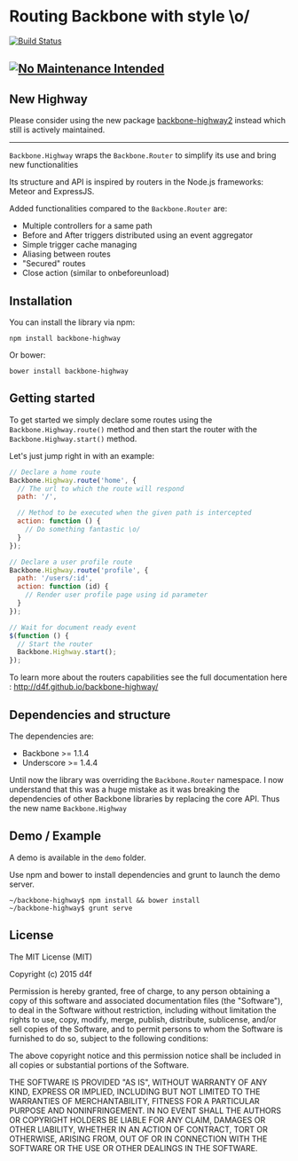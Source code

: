 # Routing Backbone with style \o/

[![Build Status](https://travis-ci.org/d4f/backbone-highway.svg?branch=dev)](https://travis-ci.org/d4f/backbone-highway)

[![No Maintenance Intended](http://unmaintained.tech/badge.svg)](http://unmaintained.tech/)
----

## New Highway

Please consider using the new package [backbone-highway2](https://github.com/d4f/highway) instead which still is actively maintained.

----

```Backbone.Highway``` wraps the ```Backbone.Router``` to simplify its use and bring new functionalities

Its structure and API is inspired by routers in the Node.js frameworks: Meteor and ExpressJS.

Added functionalities compared to the ```Backbone.Router``` are:

 * Multiple controllers for a same path
 * Before and After triggers distributed using an event aggregator
 * Simple trigger cache managing
 * Aliasing between routes
 * "Secured" routes
 * Close action (similar to onbeforeunload)

## Installation

You can install the library via npm:

```
npm install backbone-highway
```

Or bower:

```
bower install backbone-highway
```

## Getting started

To get started we simply declare some routes using the ```Backbone.Highway.route()``` method and then start
the router with the ```Backbone.Highway.start()``` method.

Let's just jump right in with an example:

```javascript
// Declare a home route
Backbone.Highway.route('home', {
  // The url to which the route will respond
  path: '/',

  // Method to be executed when the given path is intercepted
  action: function () {
    // Do something fantastic \o/
  }
});

// Declare a user profile route
Backbone.Highway.route('profile', {
  path: '/users/:id',
  action: function (id) {
    // Render user profile page using id parameter
  }
});

// Wait for document ready event
$(function () {
  // Start the router
  Backbone.Highway.start();
});
```

To learn more about the routers capabilities see the full documentation here : http://d4f.github.io/backbone-highway/

## Dependencies and structure

The dependencies are:

 - Backbone >= 1.1.4
 - Underscore >= 1.4.4

Until now the library was overriding the ```Backbone.Router``` namespace. I now understand that this was a huge mistake as it was breaking the dependencies of other Backbone libraries by replacing the core API. Thus the new name ```Backbone.Highway```

## Demo / Example

A demo is available in the ```demo``` folder.

Use npm and bower to install dependencies and grunt to launch the demo server.


```
~/backbone-highway$ npm install && bower install
~/backbone-highway$ grunt serve
```

## License

The MIT License (MIT)

Copyright (c) 2015 d4f

Permission is hereby granted, free of charge, to any person obtaining a copy
of this software and associated documentation files (the "Software"), to deal
in the Software without restriction, including without limitation the rights
to use, copy, modify, merge, publish, distribute, sublicense, and/or sell
copies of the Software, and to permit persons to whom the Software is
furnished to do so, subject to the following conditions:

The above copyright notice and this permission notice shall be included in all
copies or substantial portions of the Software.

THE SOFTWARE IS PROVIDED "AS IS", WITHOUT WARRANTY OF ANY KIND, EXPRESS OR
IMPLIED, INCLUDING BUT NOT LIMITED TO THE WARRANTIES OF MERCHANTABILITY,
FITNESS FOR A PARTICULAR PURPOSE AND NONINFRINGEMENT. IN NO EVENT SHALL THE
AUTHORS OR COPYRIGHT HOLDERS BE LIABLE FOR ANY CLAIM, DAMAGES OR OTHER
LIABILITY, WHETHER IN AN ACTION OF CONTRACT, TORT OR OTHERWISE, ARISING FROM,
OUT OF OR IN CONNECTION WITH THE SOFTWARE OR THE USE OR OTHER DEALINGS IN THE
SOFTWARE.

